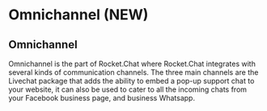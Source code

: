 # Omnichannel \(NEW\)

## Omnichannel

Omnichannel is the part of Rocket.Chat where Rocket.Chat integrates with several kinds of communication channels.  The three main channels are the Livechat package that adds the ability to embed a pop-up support chat to your website, it can also be used to cater to all the incoming chats from your Facebook business page, and business Whatsapp.







